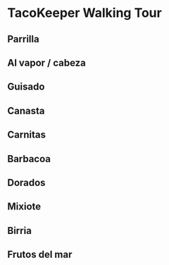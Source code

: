 # TacoKeeper Walking Tour

## Parrilla

## Al vapor / cabeza

## Guisado

## Canasta

## Carnitas

## Barbacoa

## Dorados

## Mixiote

## Birria

## Frutos del mar
